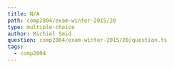 ```yaml
---
title: N/A
path: comp2804/exam-winter-2015/20
type: multiple-choice
author: Michiel Smid
question: comp2804/exam-winter-2015/20/question.ts
tags:
  - comp2804
---
```


